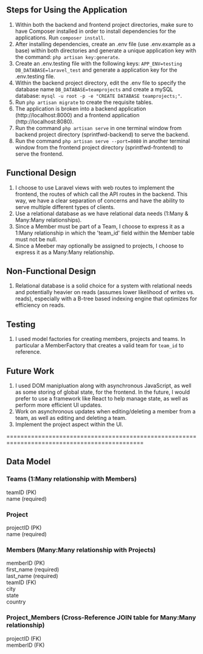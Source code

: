 ## Steps for Using the Application
1. Within both the backend and frontend project directories, make sure to have Composer installed in order to install dependencies for the applications. Run `composer install`. 
2. After installing dependencies, create an .env file (use .env.example as a base) within both directories and generate a unique application key with the command: `php artisan key:generate`.
3. Create an .env.testing file with the following keys: `APP_ENV=testing` `DB_DATABASE=laravel_test` and generate a application key for the .env.testing file.
4. Within the backend project directory, edit the .env file to specify the database name `DB_DATABASE=teamprojects` and create a mySQL database: `mysql -u root -p -e "CREATE DATABASE teamprojects;"`. 
4. Run `php artisan migrate` to create the requisite tables.
5. The application is broken into a backend application (http://localhost:8000) and a frontend application (http://localhost:8080). 
6. Run the command `php artisan serve` in one terminal window from backend project directory (sprintfwd-backend) to serve the backend.
7. Run the command `php artisan serve --port=8080` in another terminal window from the frontend project directory (sprintfwd-frontend) to serve the frontend.

## Functional Design
1. I choose to use Laravel views with web routes to implement the frontend, the routes of which call the API routes in the backend. This way, we have a clear separation of concerns and have the ability to serve multiple different types of clients. 
2. Use a relational database as we have relational data needs (1:Many & Many:Many relationships). 
3. Since a Member must be part of a Team, I choose to express it as a 1:Many relationship in which the 'team_id' field within the Member table must not be null. 
4. Since a Meeber may optionally be assigned to projects, I choose to express it as a Many:Many relationship. 

## Non-Functional Design
1. Relational database is a solid choice for a system with relational needs and potentially heavier on reads (assumes lower likelihood of writes vs. reads), especially with a B-tree based indexing engine that optimizes for efficiency on reads. 

## Testing
1. I used model factories for creating members, projects and teams. In particular a MemberFactory that creates a valid team for `team_id` to reference. 

## Future Work
1. I used DOM manipluation along with asynchronous JavaScript, as well as some storing of 
global state, for the frontend. In the future, I would prefer to use a framework like
React to help manage state, as well as perform more efficient UI updates.
2. Work on asynchronous updates when editing/deleting a member from a team, as well as editing and deleting a team.
3. Implement the project aspect within the UI.

=============================================================================================

## Data Model
### Teams (1:Many relationship with Members)
teamID (PK)  
name (required)

### Project
projectID (PK)  
name (required)

### Members (Many:Many relationship with Projects)
memberID (PK)  
first_name (required)  
last_name (required)  
teamID (FK)  
city  
state  
country 

### Project_Members (Cross-Reference JOIN table for Many:Many relationship)
projectID (FK)  
memberID (FK)
